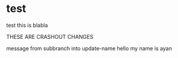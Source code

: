 # test

test
this is blabla

THESE ARE CRASHOUT CHANGES

message from subbranch into update-name
hello my name is ayan